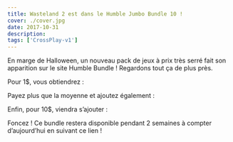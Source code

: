 ```yaml
---
title: Wasteland 2 est dans le Humble Jumbo Bundle 10 !
cover: ./cover.jpg
date: 2017-10-31
description: 
tags: ['CrossPlay-v1']
---
```

En marge de Halloween, un nouveau pack de jeux à prix très serré fait son apparition sur le site Humble Bundle ! Regardons tout ça de plus près.

Pour 1$, vous obtiendrez :

Payez plus que la moyenne et ajoutez également :

Enfin, pour 10$, viendra s’ajouter :

Foncez ! Ce bundle restera disponible pendant 2 semaines à compter d’aujourd’hui en suivant ce lien !

